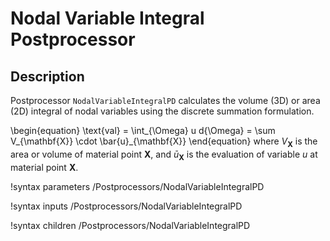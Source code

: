 # Nodal Variable Integral Postprocessor

## Description

Postprocessor `NodalVariableIntegralPD` calculates the volume (3D) or area (2D) integral of nodal variables using the discrete summation formulation.

\begin{equation}
  \text{val} = \int_{\Omega} u d{\Omega} = \sum V_{\mathbf{X}} \cdot \bar{u}_{\mathbf{X}}
\end{equation}
where $V_{\mathbf{X}}$ is the area or volume of material point $\mathbf{X}$, and $\bar{u}_{\mathbf{X}}$ is the evaluation of variable $u$ at material point $\mathbf{X}$.

!syntax parameters /Postprocessors/NodalVariableIntegralPD

!syntax inputs /Postprocessors/NodalVariableIntegralPD

!syntax children /Postprocessors/NodalVariableIntegralPD
